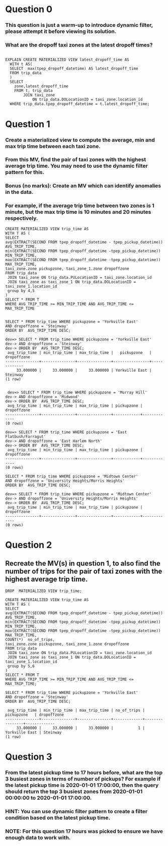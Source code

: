 # Question 0
### This question is just a warm-up to introduce dynamic filter, please attempt it before viewing its solution.
### What are the dropoff taxi zones at the latest dropoff times?


```

EXPLAIN CREATE MATERIALIZED VIEW latest_dropoff_time AS
  WITH t AS(
  SELECT  max(tpep_dropoff_datetime) AS latest_dropoff_time
  FROM trip_data  
  )
  SELECT
    zone,latest_dropoff_time
    FROM t, trip_data
        JOIN taxi_zone
            ON trip_data.DOLocationID = taxi_zone.location_id
  WHERE trip_data.tpep_dropoff_datetime = t.latest_dropoff_time;
```

# Question 1
### Create a materialized view to compute the average, min and max trip time between each taxi zone.
### From this MV, find the pair of taxi zones with the highest average trip time. You may need to use the dynamic filter pattern for this.
### Bonus (no marks): Create an MV which can identify anomalies in the data. 
### For example, if the average trip time between two zones is 1 minute, but the max trip time is 10 minutes and 20 minutes respectively.



```
CREATE MATERIALIZED VIEW trip_time AS 
WITH T AS (
SELECT 
avg(EXTRACT(SECOND FROM tpep_dropoff_datetime - tpep_pickup_datetime)) AVG_TRIP_TIME, 
min(EXTRACT(SECOND FROM tpep_dropoff_datetime -tpep_pickup_datetime))  MIN_TRIP_TIME, 
max(EXTRACT(SECOND FROM tpep_dropoff_datetime -tpep_pickup_datetime))  MAX_TRIP_TIME, 
taxi_zone.zone pickupzone, taxi_zone_1.zone dropoffzone 
FROM trip_data
 JOIN taxi_zone ON trip_data.PULocationID = taxi_zone.location_id
 JOIN taxi_zone as taxi_zone_1 ON trip_data.DOLocationID = taxi_zone_1.location_id
 group by 4,5
)
SELECT * FROM T 
WHERE AVG_TRIP_TIME >= MIN_TRIP_TIME AND AVG_TRIP_TIME <= MAX_TRIP_TIME


SELECT * FROM trip_time WHERE pickupzone = 'Yorkville East'
AND dropoffzone = 'Steinway'
ORDER BY  AVG_TRIP_TIME DESC;

dev=> SELECT * FROM trip_time WHERE pickupzone = 'Yorkville East'
dev-> AND dropoffzone = 'Steinway'
dev-> ORDER BY  AVG_TRIP_TIME DESC;
 avg_trip_time | min_trip_time | max_trip_time |   pickupzone   | dropoffzone 
---------------+---------------+---------------+----------------+-------------
     33.000000 |     33.000000 |     33.000000 | Yorkville East | Steinway
(1 row)


 dev=> SELECT * FROM trip_time WHERE pickupzone = 'Murray Hill'
dev-> AND dropoffzone = 'Midwood'
dev-> ORDER BY  AVG_TRIP_TIME DESC;
 avg_trip_time | min_trip_time | max_trip_time | pickupzone | dropoffzone 
---------------+---------------+---------------+------------+-------------
(0 rows)

dev=> SELECT * FROM trip_time WHERE pickupzone = 'East Flatbush/Farragut'
dev-> AND dropoffzone = 'East Harlem North'
dev-> ORDER BY  AVG_TRIP_TIME DESC;
 avg_trip_time | min_trip_time | max_trip_time | pickupzone | dropoffzone 
---------------+---------------+---------------+------------+-------------
(0 rows)

SELECT * FROM trip_time WHERE pickupzone = 'Midtown Center'
AND dropoffzone = 'University Heights/Morris Heights'
ORDER BY  AVG_TRIP_TIME DESC;

dev=> SELECT * FROM trip_time WHERE pickupzone = 'Midtown Center'
dev-> AND dropoffzone = 'University Heights/Morris Heights'
dev-> ORDER BY  AVG_TRIP_TIME DESC;
 avg_trip_time | min_trip_time | max_trip_time | pickupzone | dropoffzone 
---------------+---------------+---------------+------------+-------------
(0 rows)

```

# Question 2

## Recreate the MV(s) in question 1, to also find the number of trips for the pair of taxi zones with the highest average trip time.

```
DROP  MATERIALIZED VIEW trip_time;

CREATE MATERIALIZED VIEW trip_time AS 
WITH T AS (
SELECT 
avg(EXTRACT(SECOND FROM tpep_dropoff_datetime - tpep_pickup_datetime)) AVG_TRIP_TIME, 
min(EXTRACT(SECOND FROM tpep_dropoff_datetime -tpep_pickup_datetime))  MIN_TRIP_TIME, 
max(EXTRACT(SECOND FROM tpep_dropoff_datetime -tpep_pickup_datetime))  MAX_TRIP_TIME, 
COUNT(*)  no_of_trips,
taxi_zone.zone pickupzone, taxi_zone_1.zone dropoffzone 
FROM trip_data
 JOIN taxi_zone ON trip_data.PULocationID = taxi_zone.location_id
 JOIN taxi_zone as taxi_zone_1 ON trip_data.DOLocationID = taxi_zone_1.location_id
 group by 5,6
)
SELECT * FROM T 
WHERE AVG_TRIP_TIME >= MIN_TRIP_TIME AND AVG_TRIP_TIME <= MAX_TRIP_TIME;

SELECT * FROM trip_time WHERE pickupzone = 'Yorkville East'
AND dropoffzone = 'Steinway'
ORDER BY  AVG_TRIP_TIME DESC;

 avg_trip_time | min_trip_time | max_trip_time | no_of_trips |   pickupzone   | dropoffzone 
---------------+---------------+---------------+-------------+----------------+-------------
     33.000000 |     33.000000 |     33.000000 |           1 | Yorkville East | Steinway
(1 row)

```

# Question 3
### From the latest pickup time to 17 hours before, what are the top 3 busiest zones in terms of number of pickups? For example if the latest pickup time is 2020-01-01 17:00:00, then the query should return the top 3 busiest zones from 2020-01-01 00:00:00 to 2020-01-01 17:00:00.

### HINT: You can use dynamic filter pattern to create a filter condition based on the latest pickup time.

### NOTE: For this question 17 hours was picked to ensure we have enough data to work with.